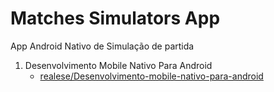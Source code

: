 # Matches Simulators App
App Android Nativo de Simulação de partida

1. Desenvolvimento Mobile Nativo Para Android
   - [realese/Desenvolvimento-mobile-nativo-para-android](https://github.com/Sabecc/matches-simulators-app/tree/release/desenvolvimento-mobile-nativo-para-android)
